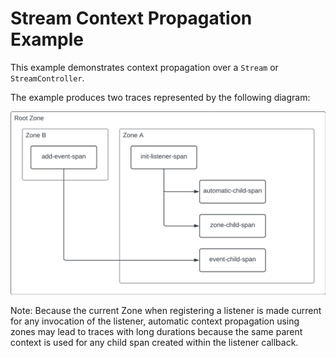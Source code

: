 # Stream Context Propagation Example

This example demonstrates context propagation over a `Stream` or `StreamController`.

The example produces two traces represented by the following diagram:

![./stream_context.png](./stream_context.png)

Note: Because the current Zone when registering a listener is made current for any invocation of the listener, automatic context propagation using zones may lead to traces with long durations because the same parent context is used for any child span created within the listener callback.
